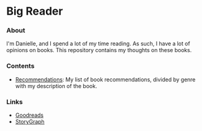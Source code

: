 # Big Reader

### About
I'm Danielle, and I spend a lot of my time reading. As such, I have a lot of 
opinions on books. This repository contains my thoughts on these books.


### Contents
* [Recommendations](./recs.md): My list of book recommendations, divided 
by genre with my description of the book.


### Links
* [Goodreads](https://www.goodreads.com/user/show/20599179-danielle-stacy)
* [StoryGraph](https://app.thestorygraph.com/profile/dastacy)
